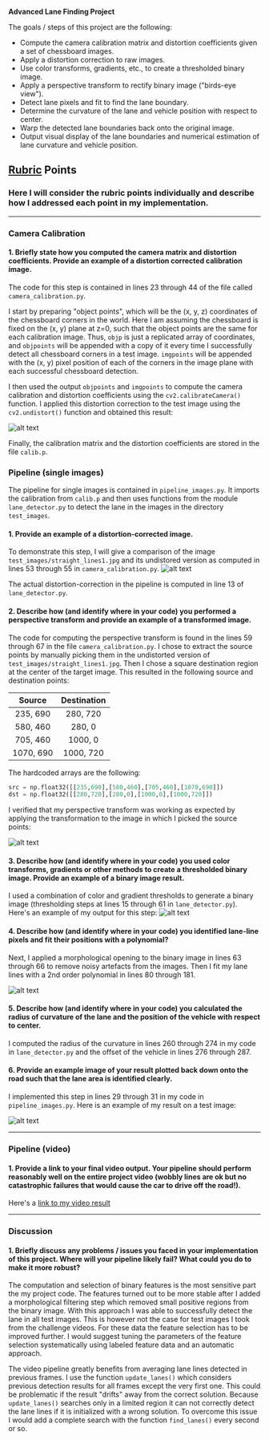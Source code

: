 **Advanced Lane Finding Project**

The goals / steps of this project are the following:

* Compute the camera calibration matrix and distortion coefficients given a set of chessboard images.
* Apply a distortion correction to raw images.
* Use color transforms, gradients, etc., to create a thresholded binary image.
* Apply a perspective transform to rectify binary image ("birds-eye view").
* Detect lane pixels and fit to find the lane boundary.
* Determine the curvature of the lane and vehicle position with respect to center.
* Warp the detected lane boundaries back onto the original image.
* Output visual display of the lane boundaries and numerical estimation of lane curvature and vehicle position.

[//]: # (Image References)

[image1]: ./undistorted_chessboard.png "Undistorted"
[image2]: ./undistorted_lines.png "Road Undistorted"
[image3]: ./thresholded.png "Binary Example"
[image4]: ./perspective_transform.png "Road Transformed"
[image5]: ./detected_lines.png "Fit Visual"
[image6]: ./output_images/test1.jpg "Output"
[video1]: ./project_video.mp4 "Video"

## [Rubric](https://review.udacity.com/#!/rubrics/571/view) Points

### Here I will consider the rubric points individually and describe how I addressed each point in my implementation.  

---

### Camera Calibration

#### 1. Briefly state how you computed the camera matrix and distortion coefficients. Provide an example of a distortion corrected calibration image.

The code for this step is contained in lines 23 through 44 of the file called `camera_calibration.py`.

I start by preparing "object points", which will be the (x, y, z) coordinates of the chessboard corners in the world. Here I am assuming the chessboard is fixed on the (x, y) plane at z=0, such that the object points are the same for each calibration image.  Thus, `objp` is just a replicated array of coordinates, and `objpoints` will be appended with a copy of it every time I successfully detect all chessboard corners in a test image.  `imgpoints` will be appended with the (x, y) pixel position of each of the corners in the image plane with each successful chessboard detection.

I then used the output `objpoints` and `imgpoints` to compute the camera calibration and distortion coefficients using the `cv2.calibrateCamera()` function.  I applied this distortion correction to the test image using the `cv2.undistort()` function and obtained this result: 

![alt text][image1]

Finally, the calibration matrix and the distortion coefficients are stored in the file `calib.p`.

### Pipeline (single images)

The pipeline for single images is contained in `pipeline_images.py`. It imports the calibration from `calib.p` and then uses functions from the module `lane_detector.py` to detect the lane in the images in the directory `test_images`.

#### 1. Provide an example of a distortion-corrected image.

To demonstrate this step, I will give a comparison of the image `test_images/straight_lines1.jpg` and its undistored version as computed in lines 53 through 55 in  `camera_calibration.py`.
![alt text][image2]

The actual distortion-correction in the pipeline is computed in line 13 of `lane_detector.py`.

#### 2. Describe how (and identify where in your code) you performed a perspective transform and provide an example of a transformed image.

The code for computing the perspective transform is found in the lines 59 through 67 in the file `camera_calibration.py`. I chose to extract the source points by manually picking them in the undistorted version of `test_images/straight_lines1.jpg`. Then I chose a square destination region at the center of the target image. This resulted in the following source and destination points:

| Source        | Destination   | 
|:-------------:|:-------------:| 
| 235, 690      | 280, 720        | 
| 580, 460      | 280, 0      |
| 705, 460     | 1000, 0      |
| 1070, 690      | 1000, 720        |

The hardcoded arrays are the following:

```python
src = np.float32([[235,690],[580,460],[705,460],[1070,690]])
dst = np.float32([[280,720],[280,0],[1000,0],[1000,720]])
```

I verified that my perspective transform was working as expected by applying the transformation to the image in which I picked the source points:

![alt text][image4]

#### 3. Describe how (and identify where in your code) you used color transforms, gradients or other methods to create a thresholded binary image.  Provide an example of a binary image result.

I used a combination of color and gradient thresholds to generate a binary image (thresholding steps at lines 15 through 61 in `lane_detector.py`).  Here's an example of my output for this step:
![alt text][image3]


#### 4. Describe how (and identify where in your code) you identified lane-line pixels and fit their positions with a polynomial?

Next, I applied a morphological opening to the binary image in lines 63 through 66 to remove noisy artefacts from the images. Then I fit my lane lines with a 2nd order polynomial in lines 80 through 181.

![alt text][image5]

#### 5. Describe how (and identify where in your code) you calculated the radius of curvature of the lane and the position of the vehicle with respect to center.

I computed the radius of the curvature in lines 260 through 274 in my code in `lane_detector.py` and the offset of the vehicle in lines 276 through 287.

#### 6. Provide an example image of your result plotted back down onto the road such that the lane area is identified clearly.

I implemented this step in lines 29 through 31 in my code in `pipeline_images.py`.  Here is an example of my result on a test image:

![alt text][image6]

---

### Pipeline (video)

#### 1. Provide a link to your final video output.  Your pipeline should perform reasonably well on the entire project video (wobbly lines are ok but no catastrophic failures that would cause the car to drive off the road!).

Here's a [link to my video result](./output.mp4)

---

### Discussion

#### 1. Briefly discuss any problems / issues you faced in your implementation of this project.  Where will your pipeline likely fail?  What could you do to make it more robust?

The computation and selection of binary features is the most sensitive part the my project code. The features turned out to be more stable after I added a morphological filtering step which removed small positive regions from the binary image. With this approach I was able to successfully detect the lane in all test images. This is however not the case for test images I took from the challenge videos. For these data the feature selection has to be improved further. I would suggest tuning the parameters of the feature selection systematically using labeled feature data and an automatic approach.

The video pipeline greatly benefits from averaging lane lines detected in previous frames. I use the function `update_lanes()` which considers previous detection results for all frames except the very first one. This could be problematic if the result "drifts" away from the correct solution. Because `update_lanes()` searches only in a limited region it can not correctly detect the lane lines if it is initialized with a wrong solution.
To overcome this issue I would add a complete search with the function `find_lanes()` every second or so.

